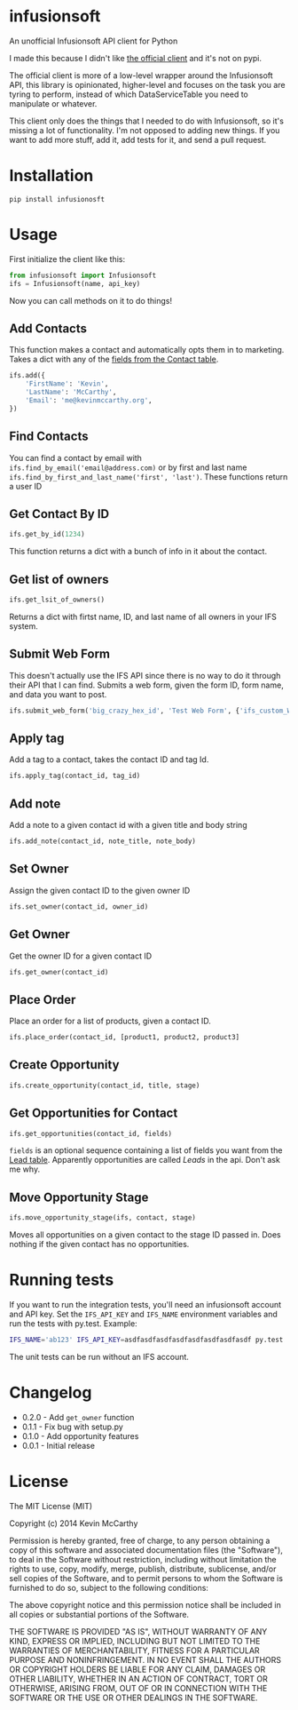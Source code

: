 infusionsoft
============

An unofficial Infusionsoft API client for Python

I made this because I didn't like [the official client](https://github.com/infusionsoft/Official-API-Python-Library) and it's not on pypi.

The official client is more of a low-level wrapper around the Infusionsoft API, this library is opinionated,  higher-level and focuses on the task you are tyring to perform, instead of which DataServiceTable you need to manipulate or whatever.

This client only does the things that I needed to do with Infusionsoft, so it's missing a lot of functionality.  I'm not opposed to adding new things.  If you want to add more stuff, add it, add tests for it, and send a pull request.

# Installation

`pip install infusionosft`

# Usage

First initialize the client like this:

```python
from infusionsoft import Infusionsoft
ifs = Infusionsoft(name, api_key)
```

Now you can call methods on it to do things!  

## Add Contacts

This function makes a contact and automatically opts them in to marketing.  Takes a dict with any of the [fields from the Contact table](http://help.infusionsoft.com/developers/tables/contact).

```python
ifs.add({
    'FirstName': 'Kevin',
    'LastName': 'McCarthy',
    'Email': 'me@kevinmccarthy.org',
})
```

## Find Contacts

You can find a contact by email with `ifs.find_by_email('email@address.com)` or by first and last name `ifs.find_by_first_and_last_name('first', 'last')`.   These functions return a user ID

## Get Contact By ID

```python
ifs.get_by_id(1234)
```

This function returns a dict with a bunch of info in it about the contact.


## Get list of owners
```python
ifs.get_lsit_of_owners()
```

Returns a dict with firtst name, ID, and last name of all owners in your IFS system.

## Submit Web Form

This doesn't actually use the IFS API since there is no way to do it through their API that I can find.  Submits a web form, given the form ID, form name, and data you want to post.

```python
ifs.submit_web_form('big_crazy_hex_id', 'Test Web Form', {'ifs_custom_Whatever': 'test value'})
```

## Apply tag

Add a tag to a contact, takes the contact ID and tag Id.

```python
ifs.apply_tag(contact_id, tag_id)
```

## Add note

Add a note to a given contact id with a given title and body string

```python
ifs.add_note(contact_id, note_title, note_body)
```

## Set Owner

Assign the given contact ID to the given owner ID

```python
ifs.set_owner(contact_id, owner_id)
```

## Get Owner

Get the owner ID for a given contact ID

```python
ifs.get_owner(contact_id)
```

## Place Order

Place an order for a list of products, given a contact ID.

```python
ifs.place_order(contact_id, [product1, product2, product3]
```

## Create Opportunity

```python
ifs.create_opportunity(contact_id, title, stage)
```

## Get Opportunities for Contact

```python
ifs.get_opportunities(contact_id, fields)
```
`fields` is an optional sequence containing a list of fields you want from the [Lead table](http://help.infusionsoft.com/developers/tables/lead).  Apparently opportunities are called *Leads* in the api.  Don't ask me why.

## Move Opportunity Stage

```python
ifs.move_opportunity_stage(ifs, contact, stage)
```

Moves all opportunities on a given contact to the stage ID passed in.  Does nothing if the given contact has no opportunities.

# Running tests

If you want to run the integration tests, you'll need an infusionsoft account and API key.  Set the `IFS_API_KEY` and `IFS_NAME` environment variables and run the tests with py.test.  Example:

```bash
IFS_NAME='ab123' IFS_API_KEY=asdfasdfasdfasdfasdfasdfasdfasdf py.test
```

The unit tests can be run without an IFS account.

# Changelog
  * 0.2.0 - Add `get_owner` function
  * 0.1.1 - Fix bug with setup.py
  * 0.1.0 - Add opportunity features
  * 0.0.1 - Initial release


# License

The MIT License (MIT)

Copyright (c) 2014 Kevin McCarthy

Permission is hereby granted, free of charge, to any person obtaining a copy
of this software and associated documentation files (the "Software"), to deal
in the Software without restriction, including without limitation the rights
to use, copy, modify, merge, publish, distribute, sublicense, and/or sell
copies of the Software, and to permit persons to whom the Software is
furnished to do so, subject to the following conditions:

The above copyright notice and this permission notice shall be included in
all copies or substantial portions of the Software.

THE SOFTWARE IS PROVIDED "AS IS", WITHOUT WARRANTY OF ANY KIND, EXPRESS OR
IMPLIED, INCLUDING BUT NOT LIMITED TO THE WARRANTIES OF MERCHANTABILITY,
FITNESS FOR A PARTICULAR PURPOSE AND NONINFRINGEMENT. IN NO EVENT SHALL THE
AUTHORS OR COPYRIGHT HOLDERS BE LIABLE FOR ANY CLAIM, DAMAGES OR OTHER
LIABILITY, WHETHER IN AN ACTION OF CONTRACT, TORT OR OTHERWISE, ARISING FROM,
OUT OF OR IN CONNECTION WITH THE SOFTWARE OR THE USE OR OTHER DEALINGS IN
THE SOFTWARE.

